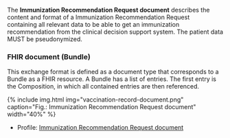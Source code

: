 The **Immunization Recommendation Request document** describes the content and format of a Immunization Recommendation Request  
containing all relevant data to be able to  get an immunization recommendation from the clinical decision support system. The patient data MUST be pseudonymized.

### FHIR document (Bundle)
This exchange format is defined as a document type that corresponds to a Bundle as a FHIR resource. 
A Bundle has a list of entries. The first entry is the Composition, in which all contained entries are then referenced.

{% include img.html img="vaccination-record-document.png" caption="Fig.: Immunization Recommendation Request document" width="40%" %}

* Profile: [Immunization Recommendation Request document](StructureDefinition-ch-vacd-document-immunization-recommendation-request.html)